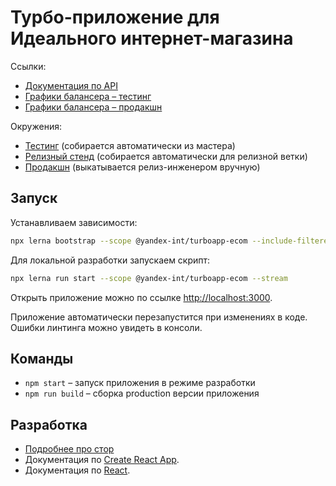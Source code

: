 # Турбо-приложение для Идеального интернет-магазина

Ссылки:

-   [Документация по API](https://wiki.yandex-team.ru/edadeal/projects-documentations/API-BookALook/)
-   [Графики балансера – тестинг](https://yasm.yandex-team.ru/template/panel/tap/upstream=ecom-testing-total/)
-   [Графики балансера – продакшн](https://yasm.yandex-team.ru/template/panel/tap/upstream=ecom-total/)

Окружения:

-   [Тестинг](https://ecom.tap-tst.yandex.net/) (собирается автоматически из мастера)
-   [Релизный стенд](https://ecom.tap-rc.yandex.net/) (собирается автоматически для релизной ветки)
-   [Продакшн](https://ecom.tap.yandex.net/) (выкатывается релиз-инженером вручную)

## Запуск

Устанавливаем зависимости:

```bash
npx lerna bootstrap --scope @yandex-int/turboapp-ecom --include-filtered-dependencies
```

Для локальной разработки запускаем скрипт:

```bash
npx lerna run start --scope @yandex-int/turboapp-ecom --stream
```

Открыть приложение можно по ссылке [http://localhost:3000](http://localhost:3000).

Приложение автоматически перезапустится при изменениях в коде.
Ошибки линтинга можно увидеть в консоли.

## Команды

-   `npm start` – запуск приложения в режиме разработки
-   `npm run build` – сборка production версии приложения

## Разработка

-   [Подробнее про стор](./src/redux/README.md)
-   Документация по [Create React App](https://facebook.github.io/create-react-app/docs/getting-started/).
-   Документация по [React](https://reactjs.org/).
